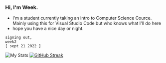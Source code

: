 ### Hi, I'm Week.

- I'm a student currently taking an intro to Computer Science Cource. Mainly using this for Visual Studio Code but who knows what I'll do here
- hope you have a nice day or night.

```
signing out,
week2
[ sept 21 2022 ]
```

![My Stats](https://github-readme-stats.vercel.app/api?username=week2&show_icons=true&theme=tokyonight)
[![GitHub Streak](http://github-readme-streak-stats.herokuapp.com?user=Week2&theme=tokyonight)](https://git.io/streak-stats)
